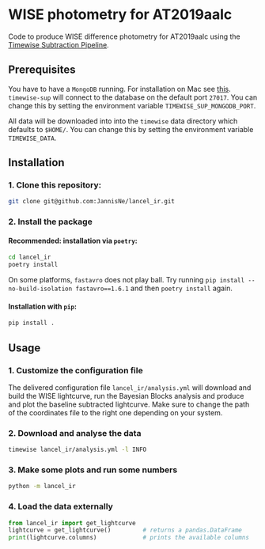 # WISE photometry for AT2019aalc

Code to produce WISE difference photometry for AT2019aalc using the
[Timewise Subtraction Pipeline](https://jannisnecker.pages.desy.de/timewise_sup/docs/index.html).

## Prerequisites

You have to have a `MongoDB` running. For installation on Mac see 
[this](https://www.mongodb.com/docs/manual/tutorial/install-mongodb-on-os-x/). 
`timewise-sup` will connect to the database on the default port `27017`. 
You can change this by setting the environment variable `TIMEWISE_SUP_MONGODB_PORT`.

All data will be downloaded into into the `timewise` data directory which defaults to 
`$HOME/`. You can change this by setting the environment variable `TIMEWISE_DATA`.

## Installation

### 1. Clone this repository:

```bash
git clone git@github.com:JannisNe/lancel_ir.git
```

### 2. Install the package

#### Recommended: installation via `poetry`:

```bash
cd lancel_ir
poetry install
```
On some platforms, `fastavro` does not play ball. Try running `pip install --no-build-isolation fastavro==1.6.1` 
and then `poetry install` again.

#### Installation with `pip`:

```bash
pip install .
```


## Usage

### 1. Customize the configuration file
The delivered configuration file `lancel_ir/analysis.yml` will download and build the WISE lightcurve,
run the Bayesian Blocks analysis and produce and plot the baseline subtracted lightcurve.
Make sure to change the path of the coordinates file to the right one depending on your system.

### 2. Download and analyse the data

```bash
timewise lancel_ir/analysis.yml -l INFO
```

### 3. Make some plots and run some numbers
    
```bash
python -m lancel_ir
```

### 4. Load the data externally

```python
from lancel_ir import get_lightcurve
lightcurve = get_lightcurve()         # returns a pandas.DataFrame
print(lightcurve.columns)             # prints the available columns
```